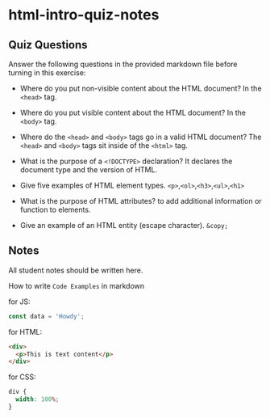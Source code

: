 # html-intro-quiz-notes

## Quiz Questions

Answer the following questions in the provided markdown file before turning in this exercise:

- Where do you put non-visible content about the HTML document?
  In the `<head>` tag.

- Where do you put visible content about the HTML document?
  In the `<body>` tag.

- Where do the `<head>` and `<body>` tags go in a valid HTML document?
  The `<head>` and `<body>` tags sit inside of the `<html>` tag.

- What is the purpose of a `<!DOCTYPE>` declaration?
  It declares the document type and the version of HTML.

- Give five examples of HTML element types.
  `<p>`,`<ol>`,`<h3>`,`<ul>`,`<h1>`

- What is the purpose of HTML attributes?
  to add additional information or function to elements.

- Give an example of an HTML entity (escape character).
  `&copy;`

## Notes

All student notes should be written here.

How to write `Code Examples` in markdown

for JS:

```js
const data = 'Howdy';
```

for HTML:

```html
<div>
  <p>This is text content</p>
</div>
```

for CSS:

```css
div {
  width: 100%;
}
```
